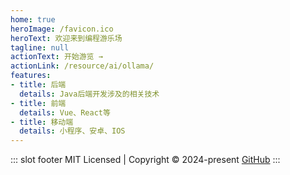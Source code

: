 ```yaml
---
home: true
heroImage: /favicon.ico
heroText: 欢迎来到编程游乐场
tagline: null
actionText: 开始游览 →
actionLink: /resource/ai/ollama/
features:
- title: 后端
  details: Java后端开发涉及的相关技术
- title: 前端
  details: Vue、React等
- title: 移动端
  details: 小程序、安卓、IOS
---
```


::: slot footer
MIT Licensed | Copyright © 2024-present [GitHub](https://github.com/taozhang1029)
:::
